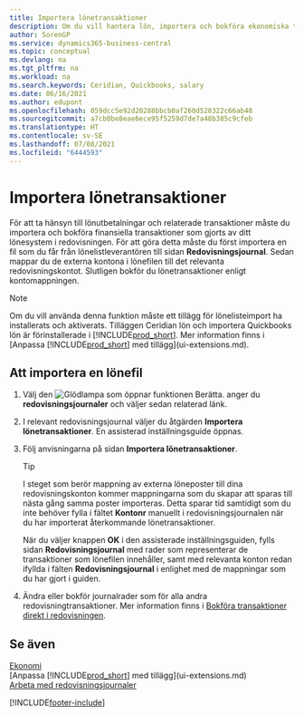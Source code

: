 ```yaml
---
title: Importera lönetransaktioner
description: Om du vill hantera lön, importera och bokföra ekonomiska transaktioner från leverantören lön i redovisningen med hjälp av filtillägget lön, till exempel Ceridian.
author: SorenGP
ms.service: dynamics365-business-central
ms.topic: conceptual
ms.devlang: na
ms.tgt_pltfrm: na
ms.workload: na
ms.search.keywords: Ceridian, Quickbooks, salary
ms.date: 06/16/2021
ms.author: edupont
ms.openlocfilehash: 059dcc5e92d20288bbcb0af260d528322c66ab48
ms.sourcegitcommit: a7cb0be8eae6ece95f5259d7de7a48b385c9cfeb
ms.translationtype: HT
ms.contentlocale: sv-SE
ms.lasthandoff: 07/08/2021
ms.locfileid: "6444593"
---
```

# <a name="importing-payroll-transactions"></a>Importera lönetransaktioner
För att ta hänsyn till lönutbetalningar och relaterade transaktioner måste du importera och bokföra finansiella transaktioner som gjorts av ditt lönesystem i redovisningen. För att göra detta måste du först importera en fil som du får från lönelistleverantören till sidan **Redovisningsjournal**. Sedan mappar du de externa kontona i lönefilen till det relevanta redovisningskontot. Slutligen bokför du lönetransaktioner enligt kontomappningen.

> [!NOTE]  
>   Om du vill använda denna funktion måste ett tillägg för lönelisteimport ha installerats och aktiverats. Tilläggen Ceridian lön och importera Quickbooks lön är förinstallerade i [!INCLUDE[prod_short](includes/prod_short.md)]. Mer information finns i [Anpassa [!INCLUDE[prod_short](includes/prod_short.md)] med tillägg](ui-extensions.md).

## <a name="to-import-a-payroll-file"></a>Att importera en lönefil
1. Välj den ![Glödlampa som öppnar funktionen Berätta.](media/ui-search/search_small.png "Berätta vad du vill göra") anger du **redovisningsjournaler** och väljer sedan relaterad länk.
2. I relevant redovisningsjournal väljer du åtgärden **Importera lönetransaktioner**. En assisterad inställningsguide öppnas.
3. Följ anvisningarna på sidan **Importera lönetransaktioner**.

    > [!TIP]  
    >   I steget som berör mappning av externa löneposter till dina redovisningskonton kommer mappningarna som du skapar att sparas till nästa gång samma poster importeras. Detta sparar tid samtidigt som du inte behöver fylla i fältet **Kontonr** manuellt i redovisningsjournalen när du har importerat återkommande lönetransaktioner.   

    När du väljer knappen **OK** i den assisterade inställningsguiden, fylls sidan **Redovisningsjournal** med rader som representerar de transaktioner som lönefilen innehåller, samt med relevanta konton redan ifyllda i fälten **Redovisningsjournal** i enlighet med de mappningar som du har gjort i guiden.
4. Ändra eller bokför journalrader som för alla andra redovisningtransaktioner. Mer information finns i [Bokföra transaktioner direkt i redovisningen](finance-how-post-transactions-directly.md).   

## <a name="see-also"></a>Se även
[Ekonomi](finance.md)  
[Anpassa [!INCLUDE[prod_short](includes/prod_short.md)] med tillägg](ui-extensions.md)  
[Arbeta med redovisningsjournaler](ui-work-general-journals.md)  


[!INCLUDE[footer-include](includes/footer-banner.md)]
